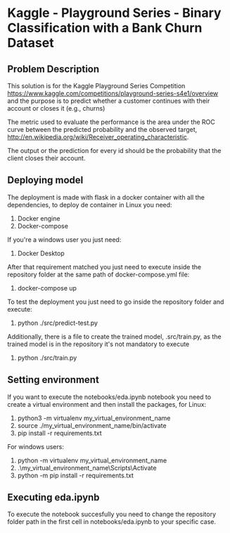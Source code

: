 # Kaggle - Playground Series - Binary Classification with a Bank Churn Dataset

## Problem Description

This solution is for the Kaggle Playground Series Competition https://www.kaggle.com/competitions/playground-series-s4e1/overview and the purpose is to predict whether a customer continues with their account or closes it (e.g., churns)

The metric used to evaluate the performance is the area under the ROC curve between the predicted probability and the observed target, http://en.wikipedia.org/wiki/Receiver_operating_characteristic.

The output or the prediction for every id should be the probability that the client closes their account.

## Deploying model

The deployment is made with flask in a docker container with all the dependencies, to deploy de container in Linux you need:

1. Docker engine
2. Docker-compose

If you're a windows user you just need:

1. Docker Desktop

After that requirement matched you just need to execute inside the repository folder at the same path of docker-compose.yml file:

1. docker-compose up

To test the deployment you just need to go inside the repository folder and execute:

1. python ./src/predict-test.py

Additionally, there is a file to create the trained model, .src/train.py, as the trained model is in the repository it's not mandatory to execute 

1. python ./src/train.py

## Setting environment

If you want to execute the notebooks/eda.ipynb notebook you need to create a virtual environment and then install the packages, for Linux:

1. python3 -m virtualenv my_virtual_environment_name
2. source ./my_virtual_environment_name/bin/activate
3. pip install -r requirements.txt

For windows users:

1. python -m virtualenv my_virtual_environment_name
2. .\my_virtual_environment_name\Scripts\Activate
3. python -m pip install -r requirements.txt


## Executing eda.ipynb

To execute the notebook succesfully you need to change the repository folder path in the first cell in notebooks/eda.ipynb to your specific case. 
